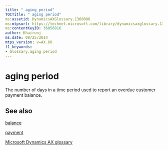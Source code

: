 ```yaml
---
title: " aging period"
TOCTitle: " aging period"
ms:assetid: DynamicsAXGlossary.1368086
ms:mtpsurl: https://technet.microsoft.com/library/dynamicsaxglossary.1368086(v=AX.60)
ms:contentKeyID: 36056816
author: Khairunj
ms.date: 08/25/2014
mtps_version: v=AX.60
f1_keywords:
- Glossary.aging period
---
```


# aging period

The number of days in a time period used to report an overdue customer payment balance.

## See also

[balance](balance.md)

[payment](payment.md)

[Microsoft Dynamics AX glossary](glossary/microsoft-dynamics-ax-glossary.md)

  


